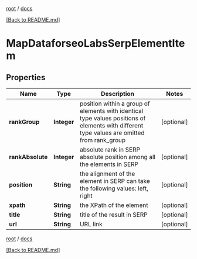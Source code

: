 [root](./../ "root") / [docs](./ "docs")

[[Back to README.md]](./../README.md "[Back to README.md]")

# MapDataforseoLabsSerpElementItem

## Properties

| Name | Type | Description | Notes |
|------------ | ------------- | ------------- | -------------|
|**rankGroup** | **Integer** | position within a group of elements with identical type values positions of elements with different type values are omitted from rank_group |  [optional] |
|**rankAbsolute** | **Integer** | absolute rank in SERP absolute position among all the elements in SERP |  [optional] |
|**position** | **String** | the alignment of the element in SERP can take the following values: left, right |  [optional] |
|**xpath** | **String** | the XPath of the element |  [optional] |
|**title** | **String** | title of the result in SERP |  [optional] |
|**url** | **String** | URL link |  [optional] |

[root](./../ "root") / [docs](./ "docs")

[[Back to README.md]](./../README.md "[Back to README.md]")